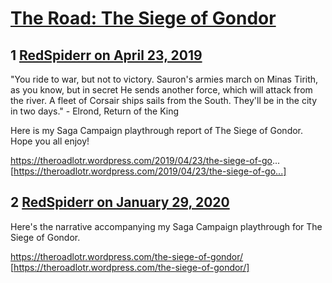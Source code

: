 # [The Road: The Siege of Gondor](https://community.fantasyflightgames.com/topic/294385-the-road-the-siege-of-gondor/)

## 1 [RedSpiderr on April 23, 2019](https://community.fantasyflightgames.com/topic/294385-the-road-the-siege-of-gondor/?do=findComment&comment=3686428)

"You ride to war, but not to victory. Sauron's armies march on Minas Tirith, as you know, but in secret He sends another force, which will attack from the river. A fleet of Corsair ships sails from the South. They'll be in the city in two days." - Elrond, Return of the King

Here is my Saga Campaign playthrough report of The Siege of Gondor. Hope you all enjoy!

https://theroadlotr.wordpress.com/2019/04/23/the-siege-of-go... [https://theroadlotr.wordpress.com/2019/04/23/the-siege-of-go...]

## 2 [RedSpiderr on January 29, 2020](https://community.fantasyflightgames.com/topic/294385-the-road-the-siege-of-gondor/?do=findComment&comment=3881648)

Here's the narrative accompanying my Saga Campaign playthrough for The Siege of Gondor.

https://theroadlotr.wordpress.com/the-siege-of-gondor/ [https://theroadlotr.wordpress.com/the-siege-of-gondor/]

